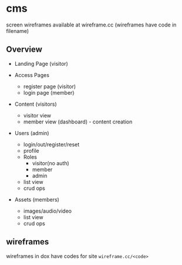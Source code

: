 # cms

screen wireframes available at wireframe.cc (wireframes have code in filename)


## Overview

* Landing Page (visitor)

* Access Pages

  * register page (visitor)
  * login page (member)


* Content (visitors)

  * visitor view
  * member view (dashboard) - content creation


* Users (admin)

  * login/out/register/reset
  * profile
  * Roles
    * visitor(no auth)
    * member
    * admin
  * list view
  * crud ops


* Assets (members)

  * images/audio/video
  * list view
  * crud ops

## wireframes

wireframes in dox have codes for site `wireframe.cc/<code>`

